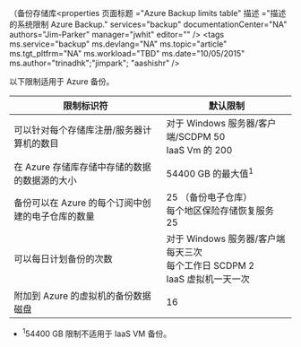  （备份存储库<properties
   页面标题 ="Azure Backup limits table"
   描述 ="描述的系统限制 Azure Backup."
   services="backup"
   documentationCenter="NA"
   authors="Jim-Parker"
   manager="jwhit"
   editor="" />
<tags
   ms.service="backup"
   ms.devlang="NA"
   ms.topic="article"
   ms.tgt_pltfrm="NA"
   ms.workload="TBD"
   ms.date="10/05/2015"
   ms.author="trinadhk";"jimpark"; "aashishr" />


以下限制适用于 Azure 备份。

| 限制标识符 | 默认限制 |
|---|---|
|可以针对每个存储库注册/服务器计算机的数目|对于 Windows 服务器/客户端/SCDPM 50 <br/> IaaS Vm 的 200|
|在 Azure 存储库存储中存储的数据的数据源的大小|54400 GB 的最大值<sup>1</sup>|
|备份可以在 Azure 的每个订阅中创建的电子仓库的数量|25 （备份电子仓库） <br/> 每个地区保险存储恢复服务 25|
|可以每日计划备份的次数|对于 Windows 服务器/客户端每天三次 <br/> 每个工作日 SCDPM 2 <br/> IaaS 虚拟机一天一次|
|附加到 Azure 的虚拟机的备份数据磁盘|16|

- <sup>1</sup>54400 GB 限制不适用于 IaaS VM 备份。

